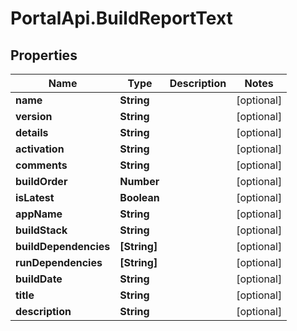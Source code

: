 # PortalApi.BuildReportText

## Properties
Name | Type | Description | Notes
------------ | ------------- | ------------- | -------------
**name** | **String** |  | [optional] 
**version** | **String** |  | [optional] 
**details** | **String** |  | [optional] 
**activation** | **String** |  | [optional] 
**comments** | **String** |  | [optional] 
**buildOrder** | **Number** |  | [optional] 
**isLatest** | **Boolean** |  | [optional] 
**appName** | **String** |  | [optional] 
**buildStack** | **String** |  | [optional] 
**buildDependencies** | **[String]** |  | [optional] 
**runDependencies** | **[String]** |  | [optional] 
**buildDate** | **String** |  | [optional] 
**title** | **String** |  | [optional] 
**description** | **String** |  | [optional] 


